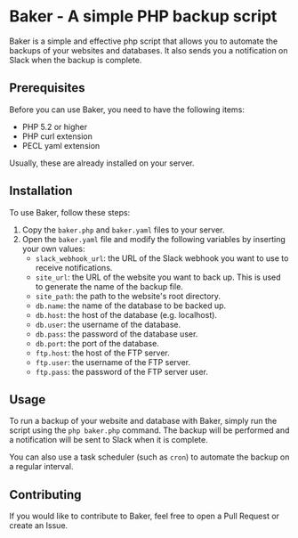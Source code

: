 # Baker - A simple PHP backup script

Baker is a simple and effective php script that allows you to automate the backups of your websites and databases. 
It also sends you a notification on Slack when the backup is complete.

## Prerequisites

Before you can use Baker, you need to have the following items:

- PHP 5.2 or higher
- PHP curl extension
- PECL yaml extension

Usually, these are already installed on your server.

## Installation

To use Baker, follow these steps:

1. Copy the `baker.php` and `baker.yaml` files to your server.
2. Open the `baker.yaml` file and modify the following variables by inserting your own values:
   - `slack_webhook_url`: the URL of the Slack webhook you want to use to receive notifications.
   - `site_url`: the URL of the website you want to back up. This is used to generate the name of the backup file.
   - `site_path`: the path to the website's root directory.
   - `db.name`: the name of the database to be backed up.
   - `db.host`: the host of the database (e.g. localhost).
   - `db.user`: the username of the database.
   - `db.pass`: the password of the database user.
   - `db.port`: the port of the database.
   - `ftp.host`: the host of the FTP server.
   - `ftp.user`: the username of the FTP server.
   - `ftp.pass`: the password of the FTP server user.

## Usage

To run a backup of your website and database with Baker, simply run the script using the `php baker.php` command. 
The backup will be performed and a notification will be sent to Slack when it is complete.

You can also use a task scheduler (such as `cron`) to automate the backup on a regular interval.

## Contributing

If you would like to contribute to Baker, feel free to open a Pull Request or create an Issue.